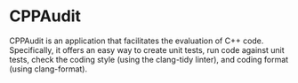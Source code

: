# CPPAudit

CPPAudit is an application that facilitates the evaluation of C++ code. Specifically, it offers an easy way to create unit tests, run code against unit tests, check the coding style (using the clang-tidy linter), and coding format (using clang-format).
